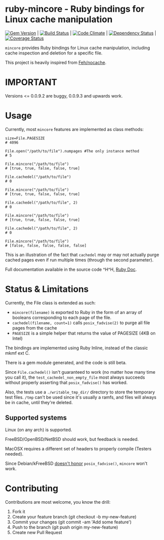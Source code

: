 ruby-mincore - Ruby bindings for Linux cache manipulation
=========================================================
[![Gem Version](https://badge.fury.io/rb/mincore.png)](http://badge.fury.io/rb/mincore)
|
[![Build Status](https://travis-ci.org/noushi/ruby-mincore.png)](https://travis-ci.org/noushi/ruby-mincore)
| 
[![Code Climate](https://codeclimate.com/github/noushi/ruby-mincore.png)](https://codeclimate.com/github/noushi/ruby-mincore)
| 
[![Dependency Status](https://gemnasium.com/noushi/ruby-mincore.png)](https://gemnasium.com/noushi/ruby-mincore)
|
[![Coverage Status](https://coveralls.io/repos/noushi/ruby-mincore/badge.png)](https://coveralls.io/r/noushi/ruby-mincore)

`mincore` provides Ruby bindings for Linux cache manipulation, including cache inspection and deletion for a specific file.

This project is heavily inspired from [Feh/nocache](http://github.com/Feh/nocache).


IMPORTANT 
=========

Versions <= 0.0.9.2 are buggy, 0.0.9.3 and upwards work.


Usage
=====

Currently, most `mincore` features are implemented as class methods:

    size=File.PAGESIZE
    # 4096 
    
    File.open("/path/to/file").numpages #The only instance method
    # 5
    
    File.mincore("/path/to/file")
    # [true, true, false, false, true]
    
    File.cachedel("/path/to/file")
    # 0
    
    File.mincore("/path/to/file")
    # [true, true, false, false, true]
    
    File.cachedel("/path/to/file", 2)
    # 0
    
    File.mincore("/path/to/file")
    # [true, true, false, false, true]
    
    File.cachedel("/path/to/file", 2)
    # 0
    
    File.mincore("/path/to/file")
    # [false, false, false, false, false]

This is an illustration of the fact that `cachedel` may or may not actually purge cached pages even if run multiple times (through the second parameter).

Full documentation available in the source code ^H^H, [Ruby Doc](http://rubydoc.info/gems/mincore/File).



Status & Limitations
====================

Currently, the File class is extended as such:

- `mincore(filename)` is exported to Ruby in the form of an array of booleans corresponding to each page of the file.
- `cachedel(filename, count=1)` calls `posix_fadvise(2)` to purge all file pages from the cache
- `PAGESIZE` is a simple helper that returns the value of PAGESIZE (4KB on Intel)

The bindings are implemented using Ruby Inline, instead of the classic mkmf ext C.

There is a gem module generated, and the code is still beta.

Since `File.cachedel()` isn't guaranteed to work (no matter how many time you call it), the `test_cachedel_non_empty_file` most always succeeds without properly asserting that `posix_fadvise()` has worked. 

Also, the tests use a `./writable_tmp_dir/` directory to store the temporary test files. `/tmp` can't be used since it's 
usually a ramfs, and files will always be in cache, until they're deleted.


Supported systems
-----------------

Linux (on any arch) is supported.

FreeBSD/OpenBSD/NetBSD should work, but feedback is needed.

MacOSX requires a different set of headers to properly compile (Testers needed).

Since Debian/kFreeBSD [doesn't honor](https://github.com/Feh/nocache/issues/12) `posix_fadvise()`, `mincore` won't work.


Contributing
============
Contributions are most welcome, you know the drill:

1. Fork it
2. Create your feature branch (git checkout -b my-new-feature)
3. Commit your changes (git commit -am 'Add some feature')
4. Push to the branch (git push origin my-new-feature)
5. Create new Pull Request

